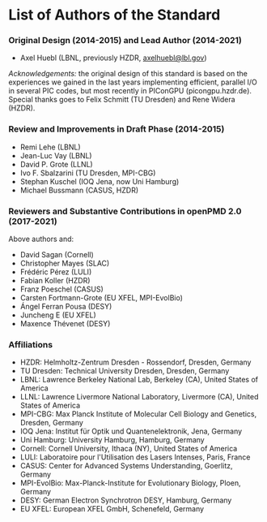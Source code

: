 # List of Authors of the Standard

### Original Design (2014-2015) and Lead Author (2014-2021)

- Axel Huebl (LBNL, previously HZDR, axelhuebl@lbl.gov)

*Acknowledgements:* the original design of this standard is based on the
                    experiences we gained in the last years implementing
                    efficient, parallel I/O in several PIC codes, but most
                    recently in PIConGPU (picongpu.hzdr.de).
                    Special thanks goes to Felix Schmitt (TU Dresden)
                    and Rene Widera (HZDR).


### Review and Improvements in Draft Phase (2014-2015)

- Remi Lehe (LBNL)
- Jean-Luc Vay (LBNL)
- David P. Grote (LLNL)
- Ivo F. Sbalzarini (TU Dresden, MPI-CBG)
- Stephan Kuschel (IOQ Jena, now Uni Hamburg)
- Michael Bussmann (CASUS, HZDR)


### Reviewers and Substantive Contributions in openPMD 2.0 (2017-2021)

Above authors and:

- David Sagan (Cornell)
- Christopher Mayes (SLAC)
- Frédéric Pérez (LULI)
- Fabian Koller (HZDR)
- Franz Poeschel (CASUS)
- Carsten Fortmann-Grote (EU XFEL, MPI-EvolBio)
- Ángel Ferran Pousa (DESY)
- Juncheng E (EU XFEL)
- Maxence Thévenet (DESY)


### Affiliations

- HZDR: Helmholtz-Zentrum Dresden - Rossendorf, Dresden, Germany
- TU Dresden: Technical University Dresden, Dresden, Germany
- LBNL: Lawrence Berkeley National Lab, Berkeley (CA), United States of America
- LLNL: Lawrence Livermore National Laboratory, Livermore (CA), United States of America
- MPI-CBG: Max Planck Institute of Molecular Cell Biology and Genetics, Dresden, Germany
- IOQ Jena: Institut für Optik und Quantenelektronik, Jena, Germany
- Uni Hamburg: University Hamburg, Hamburg, Germany
- Cornell: Cornell University, Ithaca (NY), United States of America
- LULI: Laboratoire pour l'Utilisation des Lasers Intenses, Paris, France
- CASUS: Center for Advanced Systems Understanding, Goerlitz, Germany
- MPI-EvolBio: Max-Planck-Institute for Evolutionary Biology, Ploen, Germany
- DESY: German Electron Synchrotron DESY, Hamburg, Germany
- EU XFEL: European XFEL GmbH, Schenefeld, Germany
